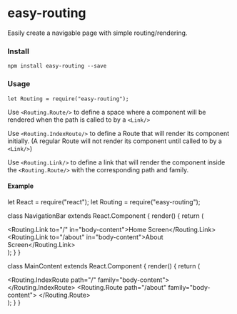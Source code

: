 # easy-routing
Easily create a navigable page with simple routing/rendering.

### Install
`npm install easy-routing --save`

### Usage

`let Routing = require("easy-routing");`

Use `<Routing.Route/>` to define a space where a component will be rendered when the path is called to by a `<Link/>`

Use `<Routing.IndexRoute/>` to define a Route that will render its component initially. (A regular Route will not render its component until called to by a `<Link/>`)

Use `<Routing.Link/>` to define a link that will render the component inside the `<Routing.Route/>` with the corresponding path and family.

#### Example

  let React = require("react");
  let Routing = require("easy-routing");
  
  class NavigationBar extends React.Component {
    render() {
      return (
        <div>
          <Routing.Link to="/" in="body-content">Home Screen</Routing.Link>
          <Routing.Link to="/about" in="body-content">About Screen</Routing.Link>
        </div>
      );
    }
  }
  
  class MainContent extends React.Component {
    render() {
      return (
        <div>
          <NavigationBar/>
          <Routing.IndexRoute path="/" family="body-content">
            <HomeContent/>
          </Routing.IndexRoute>
          <Routing.Route path="/about" family="body-content">
             <AboutContent/>
          </Routing.Route>
        </div>
      );
    }
  }
